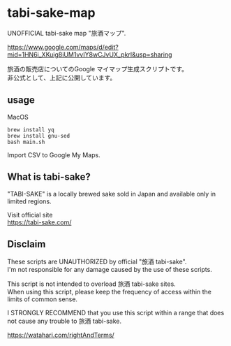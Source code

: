 # tabi-sake-map

UNOFFICIAL tabi-sake map "旅酒マップ".

https://www.google.com/maps/d/edit?mid=1HN6i_XKuig8iUM1vvIY8wCJvUX_pkrI&usp=sharing

旅酒の販売店についてのGoogle マイマップ生成スクリプトです。  
非公式として、上記に公開しています。

## usage

MacOS
```
brew install yq
brew install gnu-sed
bash main.sh
```

Import CSV to Google My Maps.

## What is tabi-sake?
"TABI-SAKE" is a locally brewed sake sold in Japan and available only in limited regions.

Visit official site  
https://tabi-sake.com/

## Disclaim
These scripts are UNAUTHORIZED by official "旅酒 tabi-sake".  
I'm not responsible for any damage caused by the use of these scripts.

This script is not intended to overload 旅酒 tabi-sake sites.  
When using this script, please keep the frequency of access within the limits of common sense.

I STRONGLY RECOMMEND that you use this script within a range that does not cause any trouble to 旅酒 tabi-sake.

https://watahari.com/rightAndTerms/
